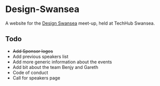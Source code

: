 # Design-Swansea

A website for the [Design Swansea](http://designswansea.org.uk/) meet-up, held at TechHub Swansea.

## Todo
- ~~Add Sponsor logos~~
- Add previous speakers list
- Add more generic information about the events
- Add bit about the team Benjy and Gareth
- Code of conduct
- Call for speakers page
